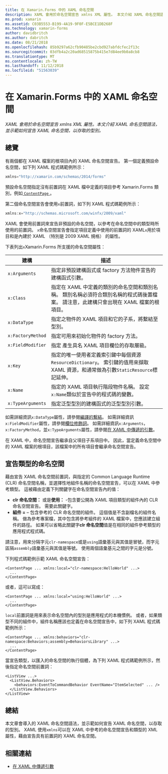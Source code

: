 ```yaml
---
title: 在 Xamarin.Forms 中的 XAML 命名空間
description: XAML 會用於命名空間宣告 xmlns XML 屬性。 本文介紹 XAML 命名空間語法，並示範如何宣告 XAML 命名空間，以存取的型別。
ms.prod: xamarin
ms.assetid: C03B5553-B199-4A19-9F0F-E5BCE1DB268F
ms.technology: xamarin-forms
author: davidbritch
ms.author: dabritch
ms.date: 08/21/2018
ms.openlocfilehash: 85b9297a62cfb90485be2cbd927abfdcfec2f13c
ms.sourcegitcommit: 03dfb4a2c20ad68515875b415e7d84ee9b0a8cb8
ms.translationtype: MT
ms.contentlocale: zh-TW
ms.lasthandoff: 11/12/2018
ms.locfileid: "51563039"
---
```

# <a name="xaml-namespaces-in-xamarinforms"></a>在 Xamarin.Forms 中的 XAML 命名空間

_XAML 會用於命名空間宣告 xmlns XML 屬性。本文介紹 XAML 命名空間語法，並示範如何宣告 XAML 命名空間，以存取的型別。_

## <a name="overview"></a>總覽

有兩個都在 XAML 檔案的根項目內的 XAML 命名空間宣告。 第一個定義預設命名空間，如下列 XAML 程式碼範例所示：

```csharp
xmlns="http://xamarin.com/schemas/2014/forms"
```

預設命名空間指定沒有前置詞在 XAML 檔中定義的項目參考 Xamarin.Forms 類別，例如[ `ContentPage` ](xref:Xamarin.Forms.ContentPage)。

第二個命名空間宣告會使用`x`前置詞，如下列 XAML 程式碼範例所示：

```csharp
xmlns:x="http://schemas.microsoft.com/winfx/2009/xaml"
```

XAML 會使用前置詞來宣告非預設的命名空間，以參考在命名空間中的類型時所使用的前置詞。 `x`命名空間宣告會指定項目定義中使用的前置詞的 XAML`x`用於項目和是內建於 XAML （特別是 2009 XAML 規格） 的屬性。

下表列出`x`Xamarin.Forms 所支援的命名空間屬性：

|建構|描述|
|--- |--- |
|`x:Arguments`|指定非預設建構函式或 factory 方法物件宣告的建構函式引數。|
|`x:Class`|指定在 XAML 中定義的類別的命名空間和類別名稱。 類別名稱必須符合類別名稱的程式碼後置檔案。 請注意，此建構只會出現在 XAML 檔案的根項目。|
|`x:DataType`|指定之物件的 XAML 項目和它的子系，將繫結至型別。|
|`x:FactoryMethod`|指定可用來初始化物件的 factory 方法。|
|`x:FieldModifier`|指定 產生具名 XAML 項目欄位的存取層級。|
|`x:Key`|指定的唯一使用者定義索引鍵中每個資源`ResourceDictionary`。 索引鍵的值用來擷取 XAML 資源，和通常做為引數`StaticResource`標記延伸。|
|`x:Name`|指定的 XAML 項目執行階段物件名稱。 設定`x:Name`類似於宣告中的程式碼的變數。|
|`x:TypeArguments`|指定泛型型別的建構函式的泛型型別引數。|

如需詳細資訊`x:DataType`屬性，請參閱[編譯的繫結](~/xamarin-forms/app-fundamentals/data-binding/compiled-bindings.md)。 如需詳細資訊`x:FieldModifier`屬性，請參閱[欄位修飾詞](~/xamarin-forms/xaml/field-modifiers.md)。 如需詳細資訊`x:Arguments`， `x:FactoryMethod`，並`x:TypeArguments`屬性，請參閱[在 XAML 中傳遞的引數](~/xamarin-forms/xaml/passing-arguments.md)。

在 XAML 中，命名空間宣告繼承自父項目子系項目中。 因此，當定義命名空間中的 XAML 檔案的根項目，該檔案中的所有項目會繼承命名空間宣告。

## <a name="declaring-namespaces-for-types"></a>宣告類型的命名空間

藉由宣告 XAML 命名空間前置詞，與指定的 Common Language Runtime (CLR) 命名空間名稱，並選擇性地組件名稱的命名空間宣告，可以在 XAML 中參考類型。 這被藉由定義下列關鍵字在命名空間宣告內的值：

- **clr 命名空間：** 或是**使用：** -包含要公開為 XAML 項目類型的組件內的 CLR 命名空間宣告。 需要此關鍵字。
- **組件 =** – 包含參考的 CLR 命名空間的組件。 這個值是不含副檔名的組件名稱。 做為參考專案檔，其中包含將參考組件的 XAML 檔案中，您應該建立組件的路徑。 如果可以省略此關鍵字**clr 命名空間**值是在相同的組件參考類型的應用程式程式碼。

請注意，用來分隔字元`clr-namespace`或是`using`語彙基元與其值是冒號，而字元區隔`assembly`語彙基元與其值是等號。 使用兩個語彙基元之間的字元是分號。

下列程式碼範例示範 XAML 命名空間宣告：

```xaml
<ContentPage ... xmlns:local="clr-namespace:HelloWorld" ...>
  ...
</ContentPage>
```

或者，這可以寫成：

```xaml
<ContentPage ... xmlns:local="using:HelloWorld" ...>
  ...
</ContentPage>
```

`local`前置詞是用來表示命名空間內的型別是應用程式的本機慣例。 或者，如果類型不同的組件中，組件名稱應該也定義在命名空間宣告中，如下列 XAML 程式碼範例所示：

```xaml
<ContentPage ... xmlns:behaviors="clr-namespace:Behaviors;assembly=BehaviorsLibrary" ...>
  ...
</ContentPage>
```

當宣告類型，以匯入的命名空間的執行個體，為下列 XAML 程式碼範例所示，然後指定命名空間前置詞：

```xaml
<ListView ...>
  <ListView.Behaviors>
    <behaviors:EventToCommandBehavior EventName="ItemSelected" ... />
  </ListView.Behaviors>
</ListView>
```

## <a name="summary"></a>總結

本文章會導入的 XAML 命名空間語法，並示範如何宣告 XAML 命名空間，以存取的型別。 XAML 使用`xmlns`可以在 XAML 中參考的命名空間宣告和類型的 XML 屬性，藉由宣告具有前置詞的 XAML 命名空間。


## <a name="related-links"></a>相關連結

- [在 XAML 中傳遞引數](~/xamarin-forms/xaml/passing-arguments.md)
